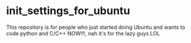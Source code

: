# init_settings_for_ubuntu
This repository is for people who just started doing Ubuntu and wants to code python and C/C++ NOW!!!, nah it's for the lazy guys LOL
